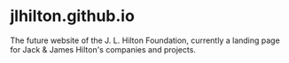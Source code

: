 # jlhilton.github.io
The future website of the J. L. Hilton Foundation, currently a landing page for Jack & James Hilton's companies and projects. 
